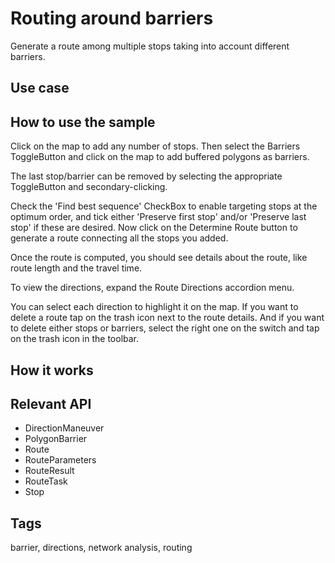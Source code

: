 # Routing around barriers

Generate a route among multiple stops taking into account different barriers.

[](RoutingAroundBarriers.png)

## Use case

## How to use the sample

Click on the map to add any number of stops. Then select the Barriers ToggleButton and click on the map to add buffered polygons as barriers.
 
 The last stop/barrier can be removed by selecting the appropriate ToggleButton and secondary-clicking.
 
 Check the 'Find best sequence' CheckBox to enable targeting stops at the optimum order, and tick either 'Preserve first stop' and/or 'Preserve last stop' if these are desired. Now click on the Determine Route button to generate a route connecting all the stops you added.

Once the route is computed, you should see details about the route, like route length and the travel time.

To view the directions, expand the Route Directions accordion menu. 
 
 You can select each direction to highlight it on the map. If you want to delete a route tap on the trash icon next to the route details. And if you want to delete either stops or barriers, select the right one on the switch and tap on the trash icon in the toolbar.

## How it works

## Relevant API

   - DirectionManeuver
   - PolygonBarrier
   - Route
   - RouteParameters
   - RouteResult
   - RouteTask
   - Stop

## Tags

barrier, directions, network analysis, routing